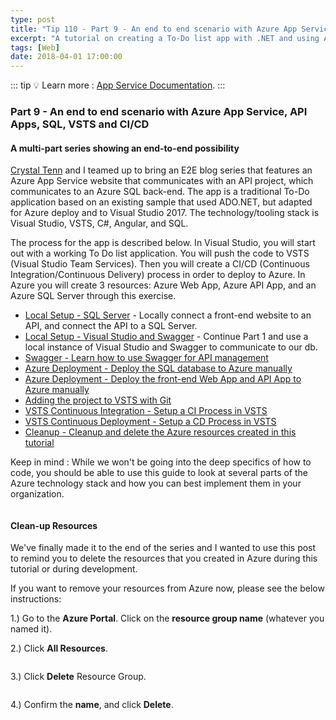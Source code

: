 ```yaml
---
type: post
title: "Tip 110 - Part 9 - An end to end scenario with Azure App Service, API Apps, SQL, VSTS and CI/CD"
excerpt: "A tutorial on creating a To-Do list app with .NET and using Azure App Service, API Apps, SQL, VSTS and CI/CD"
tags: [Web]
date: 2018-04-01 17:00:00
---
```


::: tip
:bulb: Learn more : [App Service Documentation](https://docs.microsoft.com/azure/app-service?WT.mc_id=docs-azuredevtips-azureappsdev).
:::

### Part 9 - An end to end scenario with Azure App Service, API Apps, SQL, VSTS and CI/CD

#### A multi-part series showing an end-to-end possibility

[Crystal Tenn](https://www.linkedin.com/in/crystal-tenn-6a0b9b67/) and I teamed up to bring an E2E blog series that features an Azure App Service website that communicates with an API project, which communicates to an Azure SQL back-end. The app is a traditional To-Do application based on an existing sample that used ADO.NET, but adapted for Azure deploy and to Visual Studio 2017. The technology/tooling stack is Visual Studio, VSTS, C#, Angular, and SQL.

The process for the app is described below. In Visual Studio, you will start out with a working To Do list application. You will push the code to VSTS (Visual Studio Team Services). Then you will create a CI/CD (Continuous Integration/Continuous Delivery) process in order to deploy to Azure. In Azure you will create 3 resources: Azure Web App, Azure API App, and an Azure SQL Server through this exercise.

* [Local Setup - SQL Server](https://microsoft.github.io/AzureTipsAndTricks/blog/tip101.html) - Locally connect a front-end website to an API, and connect the API to a SQL Server.
* [Local Setup - Visual Studio and Swagger](https://microsoft.github.io/AzureTipsAndTricks/blog/tip102.html) - Continue Part 1 and use a local instance of Visual Studio and Swagger to communicate to our db.
* [Swagger - Learn how to use Swagger for API management](https://microsoft.github.io/AzureTipsAndTricks/blog/tip103.html)
* [Azure Deployment - Deploy the SQL database to Azure manually](https://microsoft.github.io/AzureTipsAndTricks/blog/tip104.html)
* [Azure Deployment - Deploy the front-end Web App and API App to Azure manually](https://microsoft.github.io/AzureTipsAndTricks/blog/tip105.html)
* [Adding the project to VSTS with Git](https://microsoft.github.io/AzureTipsAndTricks/blog/tip107.html)
* [VSTS Continuous Integration - Setup a CI Process in VSTS](https://microsoft.github.io/AzureTipsAndTricks/blog/tip108.html)
* [VSTS Continuous Deployment - Setup a CD Process in VSTS](https://microsoft.github.io/AzureTipsAndTricks/blog/tip109.html)
* [Cleanup - Cleanup and delete the Azure resources created in this tutorial](https://microsoft.github.io/AzureTipsAndTricks/blog/tip110.html)

Keep in mind : While we won't be going into the deep specifics of how to code, you should be able to use this guide to look at several parts of the Azure technology stack and how you can best implement them in your organization.

<img :src="$withBase('/files/todolist-diagram.png')">


#### Clean-up Resources

We've finally made it to the end of the series and I wanted to use this post to remind you to delete the resources that you created in Azure during this tutorial or during development.

If you want to remove your resources from Azure now, please see the below instructions:

1.)  Go to the **Azure Portal**. Click on the **resource group name** (whatever you named it).

2.) Click **All Resources**.

<img :src="$withBase('/files/blog10-mc01.jpg')">

3.) Click **Delete** Resource Group.

<img :src="$withBase('/files/blog10-mc02.jpg')">

4.) Confirm the **name**, and click **Delete**.

<img :src="$withBase('/files/blog10-mc03.jpg')">
